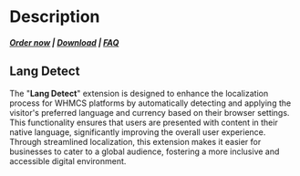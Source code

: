 # Description

#####  [Order now](https://puqcloud.com/whmcs-addon-puq-customization.php) | [Download](https://download.puqcloud.com/WHMCS/addons/PUQ-Customization/) | [FAQ](https://faq.puqcloud.com/)

## Lang Detect

The "**Lang Detect**" extension is designed to enhance the localization process for WHMCS platforms by automatically detecting and applying the visitor's preferred language and currency based on their browser settings. This functionality ensures that users are presented with content in their native language, significantly improving the overall user experience. Through streamlined localization, this extension makes it easier for businesses to cater to a global audience, fostering a more inclusive and accessible digital environment.